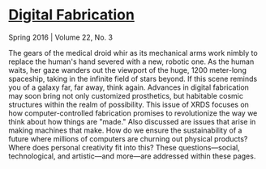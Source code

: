 # [Digital Fabrication]

Spring 2016 | Volume 22, No. 3

The gears of the medical droid whir as its mechanical arms work nimbly to replace the 
human's hand severed with a new, robotic one. As the human waits, her gaze wanders out the 
viewport of the huge, 1200 meter-long spaceship, taking in the infinite field of stars 
beyond. If this scene reminds you of a galaxy far, far away, think again. Advances in 
digital fabrication may soon bring not only customized prosthetics, but habitable cosmic 
structures within the realm of possibility. This issue of XRDS focuses on how 
computer-controlled fabrication promises to revolutionize the way we think about 
how things are "made." Also discussed are issues that arise in making machines that make. 
How do we ensure the sustainability of a future where millions of computers are churning 
out physical products? Where does personal creativity fit into this? These questions—social, 
technological, and artistic—and more—are addressed within these pages.

[Digital Fabrication]: http://dl.acm.org/ft_gateway.cfm?id=2912126
